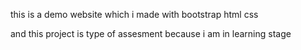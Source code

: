 this is a demo website which i made with
bootstrap
html
css

and this project is type of assesment because i am in learning stage 
